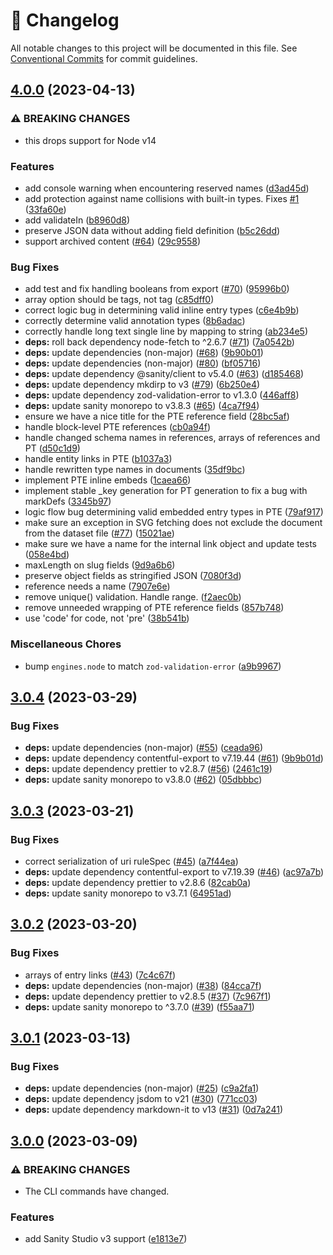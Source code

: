 <!-- markdownlint-disable --><!-- textlint-disable -->

# 📓 Changelog

All notable changes to this project will be documented in this file. See
[Conventional Commits](https://conventionalcommits.org) for commit guidelines.

## [4.0.0](https://github.com/sanity-io/contentful-to-sanity/compare/v3.0.4...v4.0.0) (2023-04-13)

### ⚠ BREAKING CHANGES

- this drops support for Node v14

### Features

- add console warning when encountering reserved names ([d3ad45d](https://github.com/sanity-io/contentful-to-sanity/commit/d3ad45df3b34cac43ab21c93bf95db3c8b787e85))
- add protection against name collisions with built-in types. Fixes [#1](https://github.com/sanity-io/contentful-to-sanity/issues/1) ([33fa60e](https://github.com/sanity-io/contentful-to-sanity/commit/33fa60eaef3d9bf2c87c3c5a97f48ade3097a2f4))
- add validateIn ([b8960d8](https://github.com/sanity-io/contentful-to-sanity/commit/b8960d8a1931677577a6d1164e52502e85d14eb8))
- preserve JSON data without adding field definition ([b5c26dd](https://github.com/sanity-io/contentful-to-sanity/commit/b5c26dddb005c7ce3740bfafe852bbadc150714f))
- support archived content ([#64](https://github.com/sanity-io/contentful-to-sanity/issues/64)) ([29c9558](https://github.com/sanity-io/contentful-to-sanity/commit/29c9558a089900c5097fb9bfa7f3b4c91094c95a))

### Bug Fixes

- add test and fix handling booleans from export ([#70](https://github.com/sanity-io/contentful-to-sanity/issues/70)) ([95996b0](https://github.com/sanity-io/contentful-to-sanity/commit/95996b02d3d59d5a75ff192bb38791f6ef93b5b3))
- array option should be tags, not tag ([c85dff0](https://github.com/sanity-io/contentful-to-sanity/commit/c85dff0b3cd4ce465bae3f5042396a63b6f7da18))
- correct logic bug in determining valid inline entry types ([c6e4b9b](https://github.com/sanity-io/contentful-to-sanity/commit/c6e4b9b84624e38c224ddcf8364a3bd9ae4779a7))
- correctly determine valid annotation types ([8b6adac](https://github.com/sanity-io/contentful-to-sanity/commit/8b6adac6edb00f07cdc43a73fe6e2ec4e56cf20a))
- correctly handle long text single line by mapping to string ([ab234e5](https://github.com/sanity-io/contentful-to-sanity/commit/ab234e54411ab45aa7f1c2e0676314630e5218e0))
- **deps:** roll back dependency node-fetch to ^2.6.7 ([#71](https://github.com/sanity-io/contentful-to-sanity/issues/71)) ([7a0542b](https://github.com/sanity-io/contentful-to-sanity/commit/7a0542b79f9a948f8dac0a4aad1779002a1c3daa))
- **deps:** update dependencies (non-major) ([#68](https://github.com/sanity-io/contentful-to-sanity/issues/68)) ([9b90b01](https://github.com/sanity-io/contentful-to-sanity/commit/9b90b0134999e93174844f0e8780bd48152c03d5))
- **deps:** update dependencies (non-major) ([#80](https://github.com/sanity-io/contentful-to-sanity/issues/80)) ([bf05716](https://github.com/sanity-io/contentful-to-sanity/commit/bf057163ef958db677459151f2e440c0a6c75f94))
- **deps:** update dependency @sanity/client to v5.4.0 ([#63](https://github.com/sanity-io/contentful-to-sanity/issues/63)) ([d185468](https://github.com/sanity-io/contentful-to-sanity/commit/d18546850071b094f1cb2fce5fbc84fd9d546290))
- **deps:** update dependency mkdirp to v3 ([#79](https://github.com/sanity-io/contentful-to-sanity/issues/79)) ([6b250e4](https://github.com/sanity-io/contentful-to-sanity/commit/6b250e46bf3a52ed54a09db1763c893875a7a286))
- **deps:** update dependency zod-validation-error to v1.3.0 ([446aff8](https://github.com/sanity-io/contentful-to-sanity/commit/446aff804383af9a5246a4f92866eb3bb562844c))
- **deps:** update sanity monorepo to v3.8.3 ([#65](https://github.com/sanity-io/contentful-to-sanity/issues/65)) ([4ca7f94](https://github.com/sanity-io/contentful-to-sanity/commit/4ca7f9431e7ddc3aff38a73684818b9f9ba15fc0))
- ensure we have a nice title for the PTE reference field ([28bc5af](https://github.com/sanity-io/contentful-to-sanity/commit/28bc5af7310817013807393c7a9605bef842db2c))
- handle block-level PTE references ([cb0a94f](https://github.com/sanity-io/contentful-to-sanity/commit/cb0a94f1e8aa2582c5e445bc4309e235a42eb0ee))
- handle changed schema names in references, arrays of references and PT ([d50c1d9](https://github.com/sanity-io/contentful-to-sanity/commit/d50c1d9ee5680d7b5a45cd3923d0493dd6d18b3f))
- handle entity links in PTE ([b1037a3](https://github.com/sanity-io/contentful-to-sanity/commit/b1037a3014e585ea25ce51ccfa2114816cbbd4d2))
- handle rewritten type names in documents ([35df9bc](https://github.com/sanity-io/contentful-to-sanity/commit/35df9bc1dac732c33ac93b32c000a5d29c44b0d5))
- implement PTE inline embeds ([1caea66](https://github.com/sanity-io/contentful-to-sanity/commit/1caea66345af028c9dd53a4a836c59a085e37f23))
- implement stable \_key generation for PT generation to fix a bug with markDefs ([3345b97](https://github.com/sanity-io/contentful-to-sanity/commit/3345b97c12d4a26f0dd17cdf94a04e173759799e))
- logic flow bug determining valid embedded entry types in PTE ([79af917](https://github.com/sanity-io/contentful-to-sanity/commit/79af917932ced6c1b5112ea0c866e6785650a247))
- make sure an exception in SVG fetching does not exclude the document from the dataset file ([#77](https://github.com/sanity-io/contentful-to-sanity/issues/77)) ([15021ae](https://github.com/sanity-io/contentful-to-sanity/commit/15021ae197e5779c9b27acee2e134ee9b324f226))
- make sure we have a name for the internal link object and update tests ([058e4bd](https://github.com/sanity-io/contentful-to-sanity/commit/058e4bd65a57317c52c55dadccbea8b28b353d7b))
- maxLength on slug fields ([9d9a6b6](https://github.com/sanity-io/contentful-to-sanity/commit/9d9a6b6d703facd2506987b7e90cf544ec177ab3))
- preserve object fields as stringified JSON ([7080f3d](https://github.com/sanity-io/contentful-to-sanity/commit/7080f3db216a72b294062e804ecceac89af69b32))
- reference needs a name ([7907e6e](https://github.com/sanity-io/contentful-to-sanity/commit/7907e6e12e386f9e54085f50a21d739bbef86e79))
- remove unique() validation. Handle range. ([f2aec0b](https://github.com/sanity-io/contentful-to-sanity/commit/f2aec0b8acc10bf0c1d017c74001668a16a2c99e))
- remove unneeded wrapping of PTE reference fields ([857b748](https://github.com/sanity-io/contentful-to-sanity/commit/857b74858dca231d31a170e4ef7416cfa5a45101))
- use 'code' for code, not 'pre' ([38b541b](https://github.com/sanity-io/contentful-to-sanity/commit/38b541b2ea8b671649b58ea8f49e4da561ffb93b))

### Miscellaneous Chores

- bump `engines.node` to match `zod-validation-error` ([a9b9967](https://github.com/sanity-io/contentful-to-sanity/commit/a9b9967a2ba1058fc47b6b3e3d62127e2000aeec))

## [3.0.4](https://github.com/sanity-io/contentful-to-sanity/compare/v3.0.3...v3.0.4) (2023-03-29)

### Bug Fixes

- **deps:** update dependencies (non-major) ([#55](https://github.com/sanity-io/contentful-to-sanity/issues/55)) ([ceada96](https://github.com/sanity-io/contentful-to-sanity/commit/ceada9691bd1c57d028109403856bb80078e082b))
- **deps:** update dependency contentful-export to v7.19.44 ([#61](https://github.com/sanity-io/contentful-to-sanity/issues/61)) ([9b9b01d](https://github.com/sanity-io/contentful-to-sanity/commit/9b9b01d443a38a9e3f1d7ba37d4521f01d4a3619))
- **deps:** update dependency prettier to v2.8.7 ([#56](https://github.com/sanity-io/contentful-to-sanity/issues/56)) ([2461c19](https://github.com/sanity-io/contentful-to-sanity/commit/2461c190c20bdc31a2422e9598bff3f1b523bd99))
- **deps:** update sanity monorepo to v3.8.0 ([#62](https://github.com/sanity-io/contentful-to-sanity/issues/62)) ([05dbbbc](https://github.com/sanity-io/contentful-to-sanity/commit/05dbbbc3c1b5de46901e6c90e1f126987e1ecf15))

## [3.0.3](https://github.com/sanity-io/contentful-to-sanity/compare/v3.0.2...v3.0.3) (2023-03-21)

### Bug Fixes

- correct serialization of uri ruleSpec ([#45](https://github.com/sanity-io/contentful-to-sanity/issues/45)) ([a7f44ea](https://github.com/sanity-io/contentful-to-sanity/commit/a7f44eafa49cf4f16e9e57c6969f4019fa7a3e8d))
- **deps:** update dependency contentful-export to v7.19.39 ([#46](https://github.com/sanity-io/contentful-to-sanity/issues/46)) ([ac97a7b](https://github.com/sanity-io/contentful-to-sanity/commit/ac97a7b9fc0650f97903bc2017338f5d6917a1b6))
- **deps:** update dependency prettier to v2.8.6 ([82cab0a](https://github.com/sanity-io/contentful-to-sanity/commit/82cab0acedf64a4f8bc0c0875003fc19154ee88a))
- **deps:** update sanity monorepo to v3.7.1 ([64951ad](https://github.com/sanity-io/contentful-to-sanity/commit/64951ad23d788cb044831326e013506ab26b5d12))

## [3.0.2](https://github.com/sanity-io/contentful-to-sanity/compare/v3.0.1...v3.0.2) (2023-03-20)

### Bug Fixes

- arrays of entry links ([#43](https://github.com/sanity-io/contentful-to-sanity/issues/43)) ([7c4c67f](https://github.com/sanity-io/contentful-to-sanity/commit/7c4c67fee45a83813c47bd52f12f1caea8c18a5e))
- **deps:** update dependencies (non-major) ([#38](https://github.com/sanity-io/contentful-to-sanity/issues/38)) ([84cca7f](https://github.com/sanity-io/contentful-to-sanity/commit/84cca7f9a5d7df24adab78dd8d25516390e2c520))
- **deps:** update dependency prettier to v2.8.5 ([#37](https://github.com/sanity-io/contentful-to-sanity/issues/37)) ([7c967f1](https://github.com/sanity-io/contentful-to-sanity/commit/7c967f1af2625f63a283dff19239ffb451b0fcc7))
- **deps:** update sanity monorepo to ^3.7.0 ([#39](https://github.com/sanity-io/contentful-to-sanity/issues/39)) ([f55aa71](https://github.com/sanity-io/contentful-to-sanity/commit/f55aa71e2fab1414c4a821627f7780ad7ced6461))

## [3.0.1](https://github.com/sanity-io/contentful-to-sanity/compare/v3.0.0...v3.0.1) (2023-03-13)

### Bug Fixes

- **deps:** update dependencies (non-major) ([#25](https://github.com/sanity-io/contentful-to-sanity/issues/25)) ([c9a2fa1](https://github.com/sanity-io/contentful-to-sanity/commit/c9a2fa17020adfdc00727685d098ede575c6ce12))
- **deps:** update dependency jsdom to v21 ([#30](https://github.com/sanity-io/contentful-to-sanity/issues/30)) ([771cc03](https://github.com/sanity-io/contentful-to-sanity/commit/771cc037b31b6beaffc886f3d23ffe6ae46b666e))
- **deps:** update dependency markdown-it to v13 ([#31](https://github.com/sanity-io/contentful-to-sanity/issues/31)) ([0d7a241](https://github.com/sanity-io/contentful-to-sanity/commit/0d7a24121251f3428afe7c59c7c8d9e5ff294d89))

## [3.0.0](https://github.com/sanity-io/contentful-to-sanity/compare/v2.1.0...v3.0.0) (2023-03-09)

### ⚠ BREAKING CHANGES

- The CLI commands have changed.

### Features

- add Sanity Studio v3 support ([e1813e7](https://github.com/sanity-io/contentful-to-sanity/commit/e1813e70d0853f3e88ec79ce1f3bce08bc8302ab))
